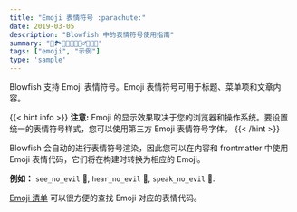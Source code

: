 ```yaml
---
title: "Emoji 表情符号 :parachute:"
date: 2019-03-05
description: "Blowfish 中的表情符号使用指南"
summary: "📖🏞️🧗🏽🐉🧙🏽‍♂️🧚🏽👸"
tags: ["emoji", "示例"]
type: 'sample'
---
```


Blowfish 支持 Emoji 表情符号。Emoji 表情符号可用于标题、菜单项和文章内容。

{{< hint info >}}
**注意:** Emoji 的显示效果取决于您的浏览器和操作系统。要设置统一的表情符号样式，您可以使用第三方 Emoji 表情符号字体。
{{< /hint >}}

Blowfish 会自动的进行表情符号渲染，因此您可以在内容和 frontmatter 中使用 Emoji 表情代码，它们将在构建时转换为相应的 Emoji。

**例如：** `see_no_evil` :see_no_evil:, `hear_no_evil` :hear_no_evil:, `speak_no_evil` :speak_no_evil:.

[Emoji 清单](http://www.emoji-cheat-sheet.com/) 可以很方便的查找 Emoji 对应的表情代码。
